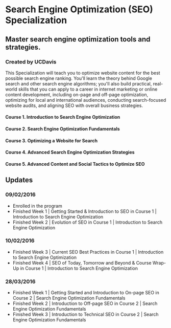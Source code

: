 # Search Engine Optimization (SEO) Specialization
## Master search engine optimization tools and strategies.
### Created by UCDavis

This Specialization will teach you to optimize website content for the best possible search engine ranking. You'll learn the theory behind Google search and other search engine algorithms; you'll also build practical, real-world skills that you can apply to a career in internet marketing or online content development, including on-page and off-page optimization, optimizing for local and international audiences, conducting search-focused website audits, and aligning SEO with overall business strategies.

#### Course 1. Introduction to Search Engine Optimization
#### Course 2. Search Engine Optimization Fundamentals
#### Course 3. Optimizing a Website for Search
#### Course 4. Advanced Search Engine Optimization Strategies
#### Course 5. Advanced Content and Social Tactics to Optimize SEO

## Updates
### 09/02/2016
- Enrolled in the program
- Finished Week 1 | Getting Started & Introduction to SEO in Course 1 | Introduction to Search Engine Optimization
- Finished Week 2 | Evolution of SEO in Course 1 | Introduction to Search Engine Optimization

### 10/02/2016
- Finished Week 3 | Current SEO Best Practices in Course 1 | Introduction to Search Engine Optimization
- Finished Week 4 | SEO of Today, Tomorrow and Beyond & Course Wrap-Up in Course 1 | Introduction to Search Engine Optimization

### 28/03/2016
- Finished Week 1 | Getting Started and Introduction to On-page SEO in Course 2 | Search Engine Optimization Fundamentals
- Finished Week 2 | Introduction to Off-page SEO in Course 2 | Search Engine Optimization Fundamentals
- Finished Week 3 | Introduction to Technical SEO in Course 2 | Search Engine Optimization Fundamentals
